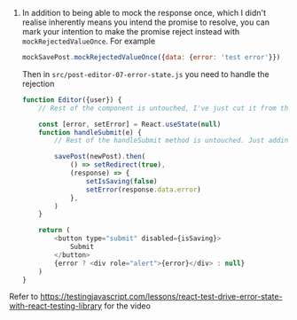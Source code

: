 1. In addition to being able to mock the response once, which I didn't realise
   inherently means you intend the promise to resolve, you can mark your
   intention to make the promise reject instead with `mockRejectedValueOnce`.
   For example

   ```js
   mockSavePost.mockRejectedValueOnce({data: {error: 'test error'}})
   ```

   Then in `src/post-editor-07-error-state.js` you need to handle the rejection

   ```js
   function Editor({user}) {
       // Rest of the component is untouched, I've just cut it from the example

       const [error, setError] = React.useState(null)
       function handleSubmit(e) {
           // Rest of the handleSubmit method is untouched. Just adding in the reject parameter

           savePost(newPost).then(
               () => setRedirect(true),
               (response) => {
                   setIsSaving(false)
                   setError(response.data.error)
               },
           )
       }

       return (
           <button type="submit" disabled={isSaving}>
               Submit
           </button>
           {error ? <div role="alert">{error}</div> : null}
       )
   }
   ```

Refer to
https://testingjavascript.com/lessons/react-test-drive-error-state-with-react-testing-library
for the video
